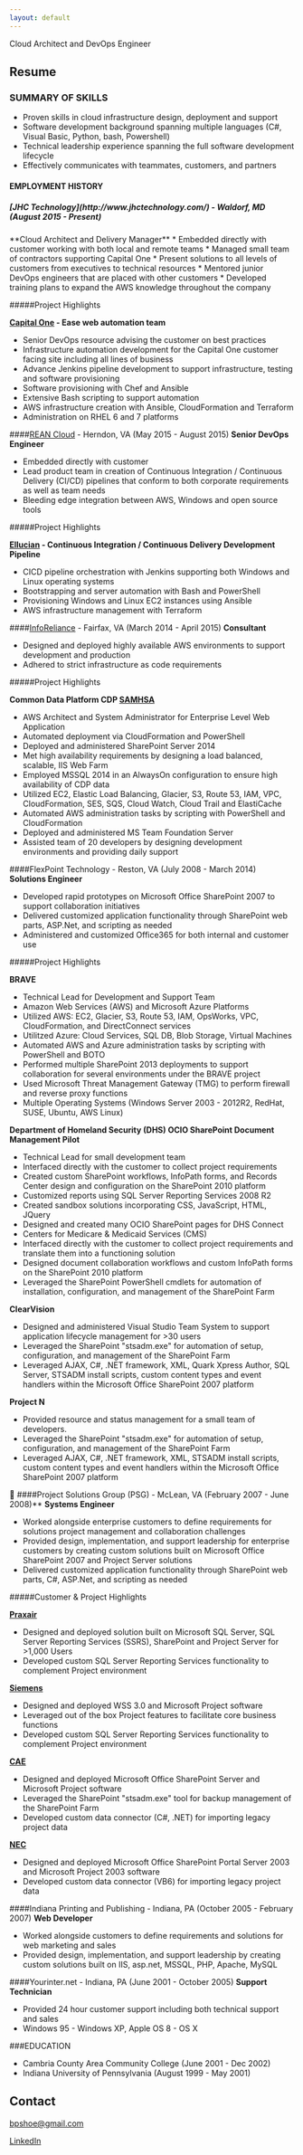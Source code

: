 ```yaml
---
layout: default
---
```


Cloud Architect and DevOps Engineer



<h2>Resume</h2>


<h3>SUMMARY OF SKILLS</h3>

* Proven skills in cloud infrastructure design, deployment and support
* Software development background spanning multiple languages (C#, Visual Basic, Python, bash, Powershell)
* Technical leadership experience spanning the full software development lifecycle
* Effectively communicates with teammates, customers, and partners

<h4>EMPLOYMENT HISTORY</h4>
<h5>[JHC Technology](http://www.jhctechnology.com/) - Waldorf, MD (August 2015 - Present)</h5>
**Cloud Architect and Delivery Manager**
* Embedded directly with customer working with both local and remote teams
* Managed small team of contractors supporting Capital One
* Present solutions to all levels of customers from executives to technical resources
* Mentored junior DevOps engineers that are placed with other customers
* Developed training plans to expand the AWS knowledge throughout the company

#####Project Highlights

**[Capital One](https://www.capitalone.com/) - Ease web automation team**
* Senior DevOps resource advising the customer on best practices
* Infrastructure automation development for the Capital One customer facing site including all lines of business
* Advance Jenkins pipeline development to support infrastructure, testing and software provisioning
* Software provisioning with Chef and Ansible
* Extensive Bash scripting to support automation
* AWS infrastructure creation with Ansible, CloudFormation and Terraform
* Administration on RHEL 6 and 7 platforms

####[REAN Cloud](https://www.reancloud.com/) - Herndon, VA (May 2015 - August 2015)
**Senior DevOps Engineer**
* Embedded directly with customer
* Lead product team in creation of Continuous Integration / Continuous Delivery (CI/CD) pipelines that conform to both corporate requirements as well as team needs
* Bleeding edge integration between AWS, Windows and open source tools

#####Project Highlights

**[Ellucian](http://www.ellucian.com/) - Continuous Integration / Continuous Delivery Development Pipeline**
* CICD pipeline orchestration with Jenkins supporting both Windows and Linux operating systems
* Bootstrapping and server automation with Bash and PowerShell
* Provisioning Windows and Linux EC2 instances using Ansible
* AWS infrastructure management with Terraform

####[InfoReliance](http://www.inforeliance.com/) - Fairfax, VA (March 2014 - April 2015)
**Consultant**
* Designed and deployed highly available AWS environments to support development and production
* Adhered to strict infrastructure as code requirements

#####Project Highlights

**Common Data Platform CDP [SAMHSA](http://www.samhsa.gov/)**
* AWS Architect and System Administrator for Enterprise Level Web Application
* Automated deployment via CloudFormation and PowerShell
* Deployed and administered SharePoint Server 2014
* Met high availability requirements by designing a load balanced, scalable, IIS Web Farm
* Employed MSSQL 2014 in an AlwaysOn configuration to ensure high availability of CDP data
* Utilized EC2, Elastic Load Balancing, Glacier, S3, Route 53, IAM, VPC, CloudFormation, SES, SQS, Cloud Watch, Cloud Trail and ElastiCache
* Automated AWS administration tasks by scripting with PowerShell and CloudFormation
* Deployed and administered MS Team Foundation Server
* Assisted team of 20 developers by designing development environments and providing daily support

####FlexPoint Technology - Reston, VA (July 2008 - March 2014)
**Solutions Engineer**
* Developed rapid prototypes on Microsoft Office SharePoint 2007 to support collaboration initiatives
* Delivered customized application functionality through SharePoint web parts, ASP.Net, and scripting as needed
* Administered and customized Office365 for both internal and customer use

#####Project Highlights

**BRAVE**
* Technical Lead for Development and Support Team
* Amazon Web Services (AWS) and Microsoft Azure Platforms
* Utilized AWS: EC2, Glacier, S3, Route 53, IAM, OpsWorks, VPC, CloudFormation, and DirectConnect services
* Utilitzed Azure: Cloud Services, SQL DB, Blob Storage, Virtual Machines
* Automated AWS and Azure administration tasks by scripting with PowerShell and BOTO
* Performed multiple SharePoint 2013 deployments to support collaboration for several environments under the BRAVE project
* Used Microsoft Threat Management Gateway (TMG) to perform firewall and reverse proxy functions
* Multiple Operating Systems (Windows Server 2003 - 2012R2, RedHat, SUSE, Ubuntu, AWS Linux)

**Department of Homeland Security (DHS) OCIO SharePoint Document Management Pilot**
* Technical Lead for small development team
* Interfaced directly with the customer to collect project requirements
* Created custom SharePoint workflows, InfoPath forms, and Records Center design and configuration on the SharePoint 2010 platform
* Customized reports using SQL Server Reporting Services 2008 R2
* Created sandbox solutions incorporating CSS, JavaScript, HTML, JQuery
* Designed and created many OCIO SharePoint pages for DHS Connect
* Centers for Medicare & Medicaid Services (CMS)
* Interfaced directly with the customer to collect project requirements and translate them into a functioning solution
* Designed document collaboration workflows and custom InfoPath forms on the SharePoint 2010 platform
* Leveraged the SharePoint PowerShell cmdlets for automation of installation, configuration, and management of the SharePoint Farm

**ClearVision**
* Designed and administered Visual Studio Team System to support application lifecycle management for >30 users
* Leveraged the SharePoint "stsadm.exe" for automation of setup, configuration, and management of the SharePoint Farm
* Leveraged AJAX, C#, .NET framework, XML, Quark Xpress Author, SQL Server, STSADM install scripts, custom content types and event handlers within the Microsoft Office SharePoint 2007 platform

**Project N**
* Provided resource and status management for a small team of developers.
* Leveraged the SharePoint "stsadm.exe" for automation of setup, configuration, and management of the SharePoint Farm
* Leveraged AJAX, C#, .NET framework, XML, STSADM install scripts, custom content types and event handlers within the Microsoft Office SharePoint 2007 platform


####Project Solutions Group (PSG) - McLean, VA (February 2007 - June 2008)**
**Systems Engineer**
* Worked alongside enterprise customers to define requirements for solutions project management and collaboration challenges
* Provided design, implementation, and support leadership for enterprise customers by creating custom solutions built on Microsoft Office SharePoint 2007 and Project Server solutions
* Delivered customized application functionality through SharePoint web parts, C#, ASP.Net, and scripting as needed

#####Customer & Project Highlights

**[Praxair](http://www.praxair.com/)**
* Designed and deployed solution built on Microsoft SQL Server, SQL Server Reporting Services (SSRS), SharePoint and Project Server for >1,000 Users
* Developed custom SQL Server Reporting Services functionality to complement Project environment

**[Siemens](https://www.siemens.com/global/en/home.html)**
* Designed and deployed WSS 3.0 and Microsoft Project software
* Leveraged out of the box Project features to facilitate core business functions
* Developed custom SQL Server Reporting Services functionality to complement Project environment

**[CAE](http://www.cae.com/)**
* Designed and deployed Microsoft Office SharePoint Server and Microsoft Project software
* Leveraged the SharePoint "stsadm.exe" tool for backup management of the SharePoint Farm
* Developed custom data connector (C#, .NET) for importing legacy project data

**[NEC](https://www.necam.com/)**
* Designed and deployed Microsoft Office SharePoint Portal Server 2003 and Microsoft Project 2003 software
* Developed custom data connector (VB6) for importing legacy project data

####Indiana Printing and Publishing - Indiana, PA (October 2005 - February 2007)
**Web Developer**
* Worked alongside customers to define requirements and solutions for web marketing and sales
* Provided design, implementation, and support leadership by creating custom solutions built on IIS, asp.net, MSSQL, PHP, Apache, MySQL

####Yourinter.net - Indiana, PA (June 2001 - October 2005)
**Support Technician**
* Provided 24 hour customer support including both technical support and sales
* Windows 95 - Windows XP, Apple OS 8 - OS X

###EDUCATION
* Cambria County Area Community College (June 2001 - Dec 2002)
* Indiana University of Pennsylvania (August 1999 - May 2001)

## Contact
bpshoe@gmail.com

[LinkedIn](https://www.linkedin.com/in/brian-shoemaker)
